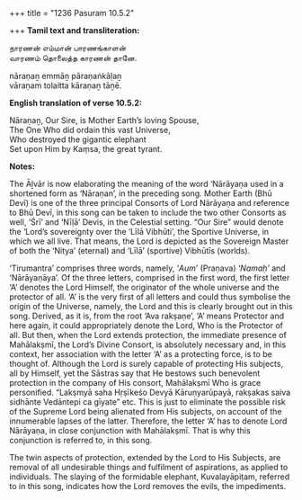 +++
title = "1236 Pasuram 10.5.2"

+++
**Tamil text and transliteration:**

நாரணன் எம்மான் பாரணங்காளன்  
வாரணம் தொலைத்த காரணன் தானே.

nāraṇaṉ emmāṉ pāraṇaṅkāḷaṉ  
vāraṇam tolaitta kāraṇaṉ tāṉē.

**English translation of verse 10.5.2:**

Nāraṇaṉ, Our Sire, is Mother Earth’s loving Spouse,  
The One Who did ordain this vast Universe,  
Who destroyed the gigantic elephant  
Set upon Him by Kaṃsa, the great tyrant.

**Notes:**

The Āḻvār is now elaborating the meaning of the word ‘Nārāyaṇa used in a shortened form as ‘Nāraṇan’, in the preceding song. Mother Earth (Bhū Devī) is one of the three principal Consorts of Lord Nārāyaṇa and reference to Bhū Devī, in this song can be taken to include the two other Consorts as well, ‘Śrī’ and ‘Nīḷā’ Devis, in the Celestial setting. “Our Sire” would denote the ‘Lord’s sovereignty over the ‘Līlā Vibhūti’, the Sportive Universe, in which we all live. That means, the Lord is depicted as the Sovereign Master of both the ‘Nitya’ (eternal) and ‘Līlā’ (sportive) Vibhūtīs (worlds).

‘Tirumantra’ comprises three words, namely, ‘*Aum*’ (Praṇava) ‘*Namaḥ*’ and ‘Nārāyaṇāya’. Of the three letters, comprised in the first word, the first letter ‘A’ denotes the Lord Himself, the originator of the whole universe and the protector of all. ‘A’ is the very first of all letters and could thus symbolise the origin of the Universe, namely, the Lord and this is clearly brought out in this song. Derived, as it is, from the root ‘Ava rakṣaṇe’, ‘A’ means Protector and here again, it could appropriately denote the Lord, Who is the Protector of all. But then, when the Lord extends protection, the immediate presence of Mahālakṣmī, the Lord’s Divine Consort, is absolutely necessary and, in this context, her association with the letter ‘A’ as a protecting force, is to be thought of. Although the Lord is surely capable of protecting His subjects, all by Himself, yet the Sāstras say that He bestows such benevolent protection in the company of His consort, Mahālakṣmī Who is grace personified. “Lakṣmyā saha Hṛṣīkeśo Devyā Kāruṇyarūpayā, rakṣakas saiva sidhānte Vedāntepi ca gīyate” etc. This is just to eliminate the possible risk of the Supreme Lord being alienated from His subjects, on account of the innumerable lapses of the latter. Therefore, the letter ‘A’ has to denote Lord Nārāyaṇa, in close conjunction with Mahālakṣmī. That is why this conjunction is referred to, in this song.

The twin aspects of protection, extended by the Lord to His Subjects, are removal of all undesirable things and fulfilment of aspirations, as applied to individuals. The slaying of the formidable elephant, Kuvalayāpiṭam, referred to in this song, indicates how the Lord removes the evils, the impediments.


